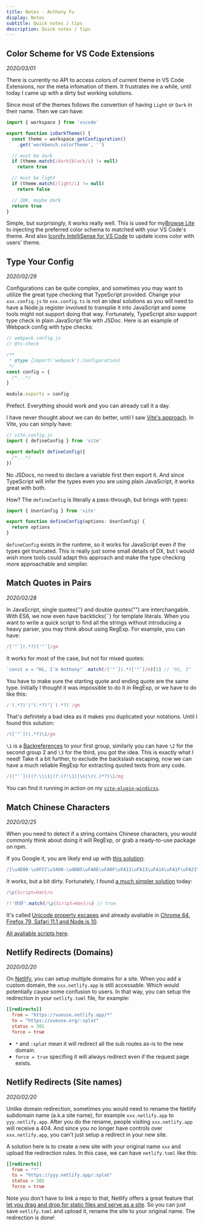 ```yaml
---
title: Notes - Anthony Fu
display: Notes
subtitle: Quick notes / tips
description: Quick notes / tips
---
```


<article>

## Color Scheme for VS Code Extensions

_2020/03/01_

There is currently no API to access colors of current theme in VS Code Extensions, nor the meta infomation of them. It frustrates me a while, until today I came up with a dirty but working solutions.

Since most of the themes follows the convertion of having `Light` or `Dark` in their name. Then we can have:

```ts
import { workspace } from 'vscode'

export function isDarkTheme() {
  const theme = workspace.getConfiguration()
    .get('workbench.colorTheme', '')

  // must be dark
  if (theme.match(/dark|black/i) != null)
    return true

  // must be light
  if (theme.match(/light/i) != null)
    return false

  // IDK, maybe dark
  return true
}
```

Simple, but surprisingly, it works really well. This is used for my[Browse Lite](https://github.com/antfu/vscode-browse-lite) to injecting the preferred color schema to matched with your VS Code's theme. And also [Iconify IntelliSense for VS Code](https://github.com/antfu/vscode-iconify) to update icons color with users' theme.

</article>
<article>

## Type Your Config

_2020/02/29_

Configurations can be quite complex, and sometimes you may want to utilize the great type checking that TypeScript provided. Change your `xxx.config.js` to `xxx.config.ts` is not an ideal solutions as you will need to have a Node.js register involved to transplie it into JavaScript and some tools might not support doing that way. Fortunately, TypeScript also support type check in plain JavaScript file with JSDoc. Here is an example of Webpack config with type checks:

```ts
// webpack.config.js
// @ts-check

/**
 * @type {import('webpack').Configuration}
 */
const config = {
  /*...*/
}

module.exports = config
```

Prefect. Everything should work and you can already call it a day.

I have never thought about we can do better, until I saw [Vite's approach](https://vitejs.dev/config/#config-intellisense). In Vite, you can simply have:

```ts
// vite.config.js
import { defineConfig } from 'vite'

export default defineConfig({
  /*...*/
})
```

No JSDocs, no need to declare a variable first then export it. And since TypeScript will infer the types even you are using plain JavaScript, it works great with both.

How? The `defineConfig` is literally a pass-through, but brings with types:

```ts
import { UserConfig } from 'vite'

export function defineConfig(options: UserConfig) {
  return options
}
```

`defineConfig` exists in the runtime, so it works for JavaScript even if the types get truncated. This is really just some small details of DX, but I would wish more tools could adapt this approach and make the type checking more approachable and simplier.

</article>
<article>

## Match Quotes in Pairs

_2020/02/28_

In JavaScript, single quotes('') and double quotes("") are interchangable. With ES6, we now even have backticks(``) for template literals. When you want to write a quick script to find all the strings without introducing a heavy parser, you may think about using RegExp. For example, you can have:

```ts
/['"`](.*?)['"`]/gm
```

It works for most of the case, but not for mixed quotes:

```ts
`const a = "Hi, I'm Anthony"`.match(/['"`](.*)['"`]/m)[1] // "Hi, I"
```

You have to make sure the starting quote and ending quote are the same type. Initially I thought it was impossible to do it in RegExp, or we have to do like this:

```ts
/'(.*?)'|"(.*?)"|`(.*?)`/gm
```

That's definitely a bad idea as it makes you duplicated your notations. Until I found this solution:

```ts
/(['"`])(.*?)\1/gm
```

`\1` is a [Backreferences](https://www.regular-expressions.info/backref.html) to your first group, similarly you can have `\2` for the second group 2 and `\3` for the third, you got the idea. This is exactly what I need! Take it a bit further, to exclude the backslash escaping, now we can have a much reliable RegExp for extracting quoted texts from any code.

```ts
/(["'`])((?:\\\1|(?:(?!\1)|\n|\r).)*?)\1/mg
```

You can find it running in action on my [`vite-plugin-windicss`](https://github.com/windicss/vite-plugin-windicss/blob/571c1d9d9bcbf699038614e6f9fab0ddc62b959b/packages/plugin-utils/src/regexes.ts#L1).

</article>
<article>

## Match Chinese Characters

_2020/02/25_

When you need to detect if a string contains Chinese characters, you would commonly think about doing it will RegExp, or grab a ready-to-use package on npm.

If you Google it, you are likely end up with [this solution](https://stackoverflow.com/a/21113538):

```ts
/[\u4E00-\u9FCC\u3400-\u4DB5\uFA0E\uFA0F\uFA11\uFA13\uFA14\uFA1F\uFA21\uFA23\uFA24\uFA27-\uFA29]|[\ud840-\ud868][\udc00-\udfff]|\ud869[\udc00-\uded6\udf00-\udfff]|[\ud86a-\ud86c][\udc00-\udfff]|\ud86d[\udc00-\udf34\udf40-\udfff]|\ud86e[\udc00-\udc1d]/
```

It works, but a bit dirty. Fortunately, I found [a much simpler solution](https://stackoverflow.com/a/61151122) today:

```ts
/\p{Script=Han}/u
```

```ts
!!'你好'.match(/\p{Script=Han}/u) // true
```

It's called [Unicode property escapes](https://developer.mozilla.org/en-US/docs/Web/JavaScript/Guide/Regular_Expressions/Unicode_Property_Escapes) and already avaliable in [Chrome 64, Firefox 79, Safari 11.1 and Node.js 10](https://developer.mozilla.org/en-US/docs/Web/JavaScript/Guide/Regular_Expressions#browser_compatibility).

[All avaliable scripts here](https://www.regular-expressions.info/unicode.html).

</article>
<article>

## Netlify Redirects (Domains)

_2020/02/20_

On [Netlify](https://netlify.com), you can setup multiple domains for a site. When you add a custom domain, the `xxx.netlify.app` is still accessable. Which would potentially cause some confusion to users. In that way, you can setup the redirection in your `netlify.toml` file, for example:

```toml
[[redirects]]
  from = "https://vueuse.netlify.app/*"
  to = "https://vueuse.org/:splat"
  status = 301
  force = true
```

- `*` and `:splat` mean it will redirect all the sub routes as-is to the new domain.
- `force = true` specifing it will always redirect even if the request page exists.

</article>
<article>

## Netlify Redirects (Site names)

_2020/02/20_

Unlike domain redirection, sometimes you would need to rename the Netlify subdomain name (a.k.a site name), for example `xxx.netlify.app` to `yyy.netlify.app`. After you do the rename, people visiting `xxx.netlify.app` will receive a 404. And since you no longer have controls over `xxx.netlify.app`, you can't just setup a redirect in your new site.

A solution here is to create a new site with your original name `xxx` and upload the redirection rules. In this case, we can have `netlify.toml` like this:

```toml
[[redirects]]
  from = "*"
  to = "https://yyy.netlify.app/:splat"
  status = 301
  force = true
```

Note you don't have to link a repo to that, Netlify offers a great feature that [let you drag and drop for static files and serve as a site](https://app.netlify.com/drop). So you can just save `netlify.toml` and upload it, rename the site to your original name. The redirection is done!

</article>
